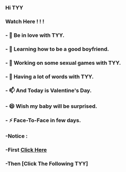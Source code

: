 ### Hi TYY


### Watch Here ! ! !


### - 🔭 Be in love with TYY.
### - 🌱 Learning how to be a good boyfriend.
### - 👯 Working on some sexual games with TYY.
### - 💬 Having a lot of words with TYY. 
### - 📫 And Today is Valentine's Day.
### - 😄 Wish my baby will be surprised.
### - ⚡ Face-To-Face in few days.

### -Notice :
### -First  [Click Here](https://zzzcl111.github.io/LoveTree/index.html)
### -Then   [Click The Following TYY]
